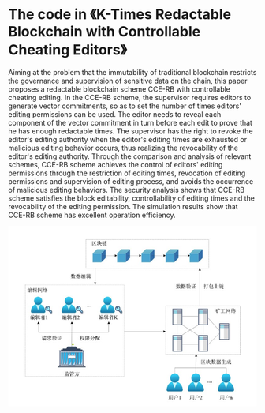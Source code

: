 # The code in 《K-Times Redactable Blockchain with Controllable Cheating Editors》

Aiming at the problem that the immutability of traditional blockchain restricts the governance and supervision of sensitive data on the chain, this paper proposes a redactable blockchain scheme CCE-RB with controllable cheating editing. In the CCE-RB scheme, the supervisor requires editors to generate vector commitments, so as to set the number of times editors' editing permissions can be used. The editor needs to reveal each component of the vector commitment in turn before each edit to prove that he has enough redactable times. The supervisor has the right to revoke the editor's editing authority when the editor's editing times are exhausted or malicious editing behavior occurs, thus realizing the revocability of the editor's editing authority. Through the comparison and analysis of relevant schemes, CCE-RB scheme achieves the control of editors' editing permissions through the restriction of editing times, revocation of editing permissions and supervision of editing process, and avoids the occurrence of malicious editing behaviors. The security analysis shows that CCE-RB scheme satisfies the block editability, controllability of editing times and the revocability of the editing permission. The simulation results show that CCE-RB scheme has excellent operation efficiency.

![流程图](./doc/process.jpg)